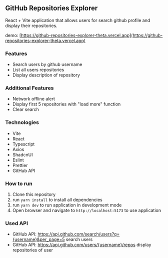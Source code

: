 ## GitHub Repositories Explorer

React + Vite application that allows users for search github profile and display their repositories.

demo: [https://github-repositories-explorer-theta.vercel.app](https://github-repositories-explorer-theta.vercel.app)

### Features

- Search users by github username
- List all users repositories
- Display description of repository

### Additional Features

- Network offline alert
- Display first 5 repositories with "load more" function
- Clear search

### Technologies

- Vite
- React
- Typescript
- Axios
- ShadcnUI
- Eslint
- Prettier
- GitHub API

### How to run

1. Clone this repository
2. run `yarn install` to install all dependencies
3. run `yarn dev` to run application in development mode
4. Open browser and navigate to `http://localhost:5173` to use application

### Used API

- GitHub API: https://api.github.com/search/users?q={username}&per_page=5 search users
- GitHub API: https://api.github.com/users/{username}/repos display repositories of user
